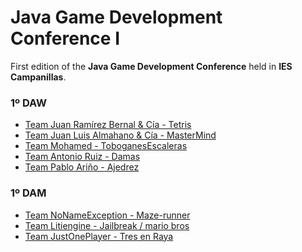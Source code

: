 # Java Game Development Conference I

First edition of the **Java Game Development Conference** held in **IES Campanillas**.

### 1º DAW
* [Team Juan Ramírez Bernal & Cía - Tetris]()
* [Team Juan Luis Almahano & Cía - MasterMind](https://github.com/jal535c/JavaGame)
* [Team Mohamed - ToboganesEscaleras]()
* [Team Antonio Ruiz - Damas]()
* [Team Pablo Ariño - Ajedrez]()

### 1º DAM
* [Team NoNameException - Maze-runner](https://github.com/Frankcs96/maze-runner)
* [Team Litiengine - Jailbreak / mario bros](https://github.com/PabloLuisMolinaBlanes/Game-1--DAM-19-21)
* [Team JustOnePlayer - Tres en Raya](https://github.com/IvanTorres21/TicTacToe-Java)

